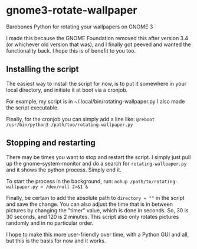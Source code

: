 # gnome3-rotate-wallpaper
Barebones Python for rotating your wallpapers on GNOME 3

I made this because the GNOME Foundation removed this after version 3.4 (or whichever old version that was), and I finally got peeved and wanted the functionality back. I hope this is of benefit to you too.

## Installing the script
The easiest way to install the script for now, is to put it somewhere in your local directory, and initiate it at boot via a cronjob. 

For example, my script is in ~/.local/bin/rotating-wallpaper.py
I also made the script executable.

Finally, for the cronjob you can simply add a line like:
`@reboot /usr/bin/python3 /path/too/rotating-wallpaper.py`

## Stopping and restarting
There may be times you want to stop and restart the script. I simply just pull up the gnome-system-monitor and do a search for `rotating-wallpaper.py` and it shows the python process. Simply end it. 

To start the process in the background, run: `nohup /path/to/rotating-wallpaper.py > /dev/null 2>&1 &`

Finally, be certain to add the absolute path to `directory = ""` in the script and save the change. You can also adjust the time that is in between pictures by changing the "timer" value, which is done in seconds. So, 30 is 30 seconds, and 120 is 2 minutes. This script also only rotates pictures randomly and in no particular order.

I hope to make this more user-friendly over time, with a Python GUI and all, but this is the basis for now and it works.
